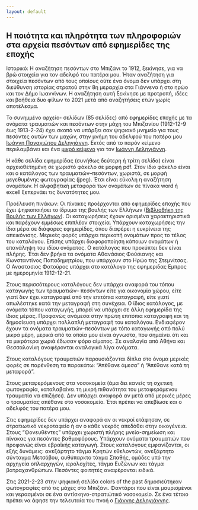 ```yaml
---
layout: default
---
```


## Η ποιότητα και πληρότητα των πληροφοριών στα αρχεία πεσόντων από εφημερίδες της εποχής 

Ιστορικό: Η αναζήτηση πεσόντων στο Μπιζάνι το 1912, ξεκίνησε, για να βρώ  στοιχεία  για τον αδελφό του πατέρα μου. Ήταν αναζήτηση για στοιχεία πεσόντων από τους οποίους ούτε ένα όνομα δεν υπάρχει στη διεύθυνση ιστορίας στρατού στην 8η μεραρχία στα Γιάννενα ή στο ηρώο και τον Δήμο Ιωαννίνων. Η αναζήτηση αυτή ξεκίνησε με προτροπή, ιδέες και βοήθεια δυο φίλων το 2021 μετά από αναζητήσεις ετών χωρίς αποτέλεσμα.

Το συνημμένο  αρχείο- σελίδων (85 σελίδες) από εφημερίδες εποχής με τα ονόματα τραυματιών και πεσόντων στην μάχη του Μπιζανίου  (1912-12-9 έως 1913-2-24) έχει σκοπό να  υπάρξει σαν ψηφιακό μνημείο για τους πεσόντες αυτών των μαχών, στην μνήμη του αδελφού του πατέρα μου [Ιωάννη Παναγιώτου Δεληγιάννη](/ioannis). Εκτός από το παρόν κείμενο περιλαμβάνει και ένα [μικρό κείμενο](/ioannis) για τον [Ιωάννη Δεληγιάννη](/ioannis).

Η κάθε σελίδα εφημερίδας (συνήθως δεύτερη ή τρίτη σελίδα) είναι αρχειοθετημένη σε χωριστό φάκελο σε μορφή pdf. Στον ίδιο φάκελο είναι και ο κατάλογος των τραυματιών–πεσόντων, χωριστά, σε μορφή μεγεθυμένης φωτογραφίας (jpeg). Έτσι είναι εύκολη η αναζήτηση ονομάτων. Η αλφαβητική μεταφορά των ονομάτων σε πίνακα word ή excell  ξεπερνάει τις δυνατότητες μου. 

Προέλευση πινάκων: Οι πίνακες προέρχονται από εφημερίδες εποχής που έχει ψηφιοποιήσει το ίδρυμα της βουλής των Ελλήνων ([Βιβλιοθήκη της Βουλής των Ελλήνων](https://library.parliament.gr/%CE%A8%CE%B7%CF%86%CE%B9%CE%B1%CE%BA%CE%AE-%CE%92%CE%B9%CE%B2%CE%BB%CE%B9%CE%BF%CE%B8%CE%AE%CE%BA%CE%B7/%CE%95%CF%86%CE%B7%CE%BC%CE%B5%CF%81%CE%AF%CE%B4%CE%B5%CF%82-%CE%BA%CE%B1%CE%B9-%CE%A0%CE%B5%CF%81%CE%B9%CE%BF%CE%B4%CE%B9%CE%BA%CE%AC)). Οι καταχωρήσεις έχουν ορισμένα χαρακτηριστικά και παρέχουν εμμέσως επιπλέον στοιχεία.  Υπάρχουν καταχωρήσεις την ίδια μέρα σε διάφορες εφημερίδες, όπου διαφέρει η ευκρίνεια  της απεικόνισης. Μερικές φορές υπάρχει περικοπή ονομάτων προς το τέλος του καταλόγου. Επίσης υπάρχει διαφοροποίηση κάποιων ονομάτων ή επανάληψη του ιδίου ονόματος. Ο κατάλογος που προκύπτει δεν είναι πλήρης. Έτσι δεν βρήκα τα ονόματα Αθανάσιος Φούσιανης και Κωνσταντίνος Παπαδημητρίου, που υπάρχουν στο Ηρώο της Στεμνίτσας. Ο Αναστασιος Φατούρος υπάρχει στο κατάλογο της εφημεριδας Εμπρος με ημερομηνία 1912-12-21.

Στους περισσότερους καταλόγους δεν υπάρχει αναφορά του τόπου καταγωγής  των τραυματιών– πεσόντων είτε για οικονομία χώρου, είτε γιατί δεν έχει καταγραφεί από την επιτόπια καταγραφή, είτε γιατί απωλέστηκε κατά την μεταγραφή στη συνέχεια. Ο ίδιος κατάλογος, με ονόματα τόπου καταγωγής, μπορεί να υπάρχει σε άλλη εφημερίδα της ίδιας μέρας. Προφανώς ανάμεσα στην πρώτη επιτόπια καταγραφή και τη δημοσίευση υπάρχει πολλαπλή μεταγραφή του καταλόγου. Ενδιαφέρον έχουν τα ονόματα τραυματιών–πεσόντων με τόπο καταγωγής από πολύ μικρά μέρη, μερικά από τα οποία μου είναι άγνωστα, που σημαίνει ότι και τα μικρότερα χωριά έδωσαν φόρο αίματος. Σε αναλογία από Αθήνα και Θεσσαλονίκη αναφέρονται αναλογικά λίγα ονόματα.

Στους καταλόγους τραυματιών  παρουσιάζονται δίπλα στο όνομα μερικές φορές σε παρένθεση τα παρακάτω: “Απέθανε άμεσα” ή “Απέθανε  κατά τη μεταφορά”. 

Στους μεταφερόμενους  στα νοσοκομεία  (άμα δει κανείς τη σχετική φωτογραφία, καταλαβαίνει τη μικρή πιθανότητα του μεταφερόμενου τραυματία  να επιζήσει).  Δεν υπάρχει αναφορά αν μετά από μερικές μέρες ο τραυματίας απέθανε στο νοσοκομείο. Έτσι πρέπει να απεβίωσε και  ο αδελφός του πατέρα μου.

Στις εφημερίδες δεν υπάρχει αναφορά αν οι νεκροί  ετάφησαν, σε στρατιωτικό νεκροταφείο ή αν ο κάθε νεκρός απεδόθει στην οικογένεια.
Στους “Φονευθέντες”  υπάρχει  χωριστή πλήρης μνεία-σημείωση και πίνακας για πεσόντες βαθμοφόρους. 
Υπάρχουν ονόματα τραυματιών που προφανώς είναι εβραϊκής καταγωγή.
Στους καταλόγους εμφανίζονται, οι εξής δυνάμεις: ανεξάρτητο τάγμα Κρητών εθελοντών, ανεξάρτητο σύνταγμα Μετσόβου, αυθύπαρκτο τάγμα Σπαθής, ομάδες υπό την αρχηγεία οπλαρχηγών, ιερολοχίτες, τάγμα Ευζώνων και τάγμα βατραχανθρώπων. Πεσόντες φοιτητές αναφέρονται ειδικά.

Στις 2021-2-23 στην ψηφιακή σελίδα colors of the past δημοσιεύτηκαν φωτογραφίες από τις μάχες στο Μπιζάνι. Φαντάροι που είναι μαυρισμένοι και γερασμένοι σε ένα αντίσκηνο-στρατιώτικό νοσοκομείο. Σε ένα τέτοιο πρέπει να άφησε την τελευταία του πνοή ο [Γιάννης Δεληγιάννης](/ioannis). 
